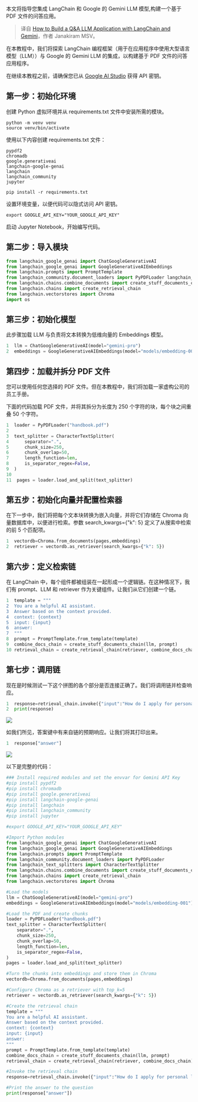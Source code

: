 <!--
title:  LangChain和Gemini打造问答应用
cover: https://cdn.thenewstack.io/media/2024/03/9d8797e0-emily-morter-8xaa0f9yqne-unsplash-1024x683.jpg
-->

本文将指导您集成 LangChain 和 Google 的 Gemini LLM 模型,构建一个基于 PDF 文件的问答应用。

> 译自 [How to Build a Q&A LLM Application with LangChain and Gemini](https://thenewstack.io/how-to-build-a-qa-llm-application-with-langchain-and-gemini/)，作者 Janakiram MSV。

在本教程中，我们将探索 LangChain 编程框架（用于在应用程序中使用大型语言模型（LLM））与 Google 的 Gemini LLM 的集成，以构建基于 PDF 文件的问答应用程序。

在继续本教程之前，请确保您已从 [Google AI Studio](https://aistudio.google.com/app/) 获得 API 密钥。

## 第一步：初始化环境

创建 Python 虚拟环境并从 requirements.txt 文件中安装所需的模块。

```
python -m venv venv
source venv/bin/activate
```

使用以下内容创建 requirements.txt 文件：

```
pypdf2
chromadb
google.generativeai
langchain-google-genai
langchain
langchain_community
jupyter
```

```
pip install -r requirements.txt
```

设置环境变量，以便代码可以隐式访问 API 密钥。

```
export GOOGLE_API_KEY="YOUR_GOOGLE_API_KEY"
```

启动 Jupyter Notebook，开始编写代码。

## 第二步：导入模块

```python
from langchain_google_genai import ChatGoogleGenerativeAI
from langchain_google_genai import GoogleGenerativeAIEmbeddings
from langchain.prompts import PromptTemplate
from langchain_community.document_loaders import PyPDFLoader langchain_text_splitters import CharacterTextSplitter
from langchain.chains.combine_documents import create_stuff_documents_chain
from langchain.chains import create_retrieval_chain
from langchain.vectorstores import Chroma
import os
```

## 第三步：初始化模型

此步骤加载 LLM 与负责将文本转换为低维向量的 Embeddings 模型。

```python
1  llm = ChatGoogleGenerativeAI(model="gemini-pro")
2  embeddings = GoogleGenerativeAIEmbeddings(model="models/embedding-001")
```

## 第四步：加载并拆分 PDF 文件

您可以使用任何您选择的 PDF 文件。但在本教程中，我们将加载一家虚构公司的员工手册。

下面的代码加载 PDF 文件，并将其拆分为长度为 250 个字符的块，每个块之间重叠 50 个字符。

```python
1  loader = PyPDFLoader("handbook.pdf")
2   
3  text_splitter = CharacterTextSplitter(
4      separator=".",
5      chunk_size=250,
6      chunk_overlap=50,
7      length_function=len,
8      is_separator_regex=False,
9  )
10  
11  pages = loader.load_and_split(text_splitter)
```

## 第五步：初始化向量并配置检索器

在下一步中，我们将把每个文本块转换为嵌入向量，并将它们存储在 Chroma 向量数据库中，以便进行检索。参数 search_kwargs={"k": 5} 定义了从搜索中检索的前 5 个匹配项。

```python
1  vectordb=Chroma.from_documents(pages,embeddings)
2  retriever = vectordb.as_retriever(search_kwargs={"k": 5})
```

## 第六步：定义检索链

在 LangChain 中，每个组件都被组装在一起形成一个逻辑链。在这种情况下，我们有 prompt、LLM 和 retriever 作为关键组件。让我们从它们创建一个链。

```python
1  template = """
2  You are a helpful AI assistant.
3  Answer based on the context provided. 
4  context: {context}
5  input: {input}
6  answer:
7  """
8  prompt = PromptTemplate.from_template(template)
9  combine_docs_chain = create_stuff_documents_chain(llm, prompt)
10 retrieval_chain = create_retrieval_chain(retriever, combine_docs_chain)
```

## 第七步：调用链

现在是时候测试一下这个拼图的各个部分是否连接正确了。我们将调用链并检查响应。

```python
1  response=retrieval_chain.invoke({"input":"How do I apply for personal leave?"})
2  print(response)
```

![](https://cdn.thenewstack.io/media/2024/03/268219af-langchain-gemini-1-1024x454.jpeg)

如我们所见，答案键中有来自链的预期响应。让我们将其打印出来。

```python
1  response["answer"]
```

![](https://cdn.thenewstack.io/media/2024/03/90e46175-langchain-gemini-2-1024x119.jpeg)

以下是完整的代码：

```python
### Install required modules and set the envvar for Gemini API Key
#pip install pypdf2
#pip install chromadb
#pip install google.generativeai
#pip install langchain-google-genai
#pip install langchain
#pip install langchain_community
#pip install jupyter

#export GOOGLE_API_KEY="YOUR_GOOGLE_API_KEY"

#Import Python modules
from langchain_google_genai import ChatGoogleGenerativeAI
from langchain_google_genai import GoogleGenerativeAIEmbeddings
from langchain.prompts import PromptTemplate
from langchain_community.document_loaders import PyPDFLoader
from langchain_text_splitters import CharacterTextSplitter
from langchain.chains.combine_documents import create_stuff_documents_chain
from langchain.chains import create_retrieval_chain
from langchain.vectorstores import Chroma

#Load the models
llm = ChatGoogleGenerativeAI(model="gemini-pro")
embeddings = GoogleGenerativeAIEmbeddings(model="models/embedding-001")

#Load the PDF and create chunks
loader = PyPDFLoader("handbook.pdf")
text_splitter = CharacterTextSplitter(
    separator=".",
    chunk_size=250,
    chunk_overlap=50,
    length_function=len,
    is_separator_regex=False,
)
pages = loader.load_and_split(text_splitter)

#Turn the chunks into embeddings and store them in Chroma
vectordb=Chroma.from_documents(pages,embeddings)

#Configure Chroma as a retriever with top_k=5
retriever = vectordb.as_retriever(search_kwargs={"k": 5})

#Create the retrieval chain
template = """
You are a helpful AI assistant.
Answer based on the context provided. 
context: {context}
input: {input}
answer:
"""
prompt = PromptTemplate.from_template(template)
combine_docs_chain = create_stuff_documents_chain(llm, prompt)
retrieval_chain = create_retrieval_chain(retriever, combine_docs_chain)

#Invoke the retrieval chain
response=retrieval_chain.invoke({"input":"How do I apply for personal leave?"})

#Print the answer to the question
print(response["answer"])
```